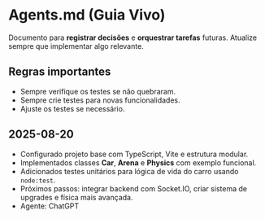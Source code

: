 # Agents.md (Guia Vivo)

Documento para **registrar decisões** e **orquestrar tarefas** futuras.
Atualize sempre que implementar algo relevante.

## Regras importantes

- Sempre verifique os testes se não quebraram.
- Sempre crie testes para novas funcionalidades.
- Ajuste os testes se necessário.
## 2025-08-20
- Configurado projeto base com TypeScript, Vite e estrutura modular.
- Implementados classes **Car**, **Arena** e **Physics** com exemplo funcional.
- Adicionados testes unitários para lógica de vida do carro usando `node:test`.
- Próximos passos: integrar backend com Socket.IO, criar sistema de upgrades e física mais avançada.
- Agente: ChatGPT

